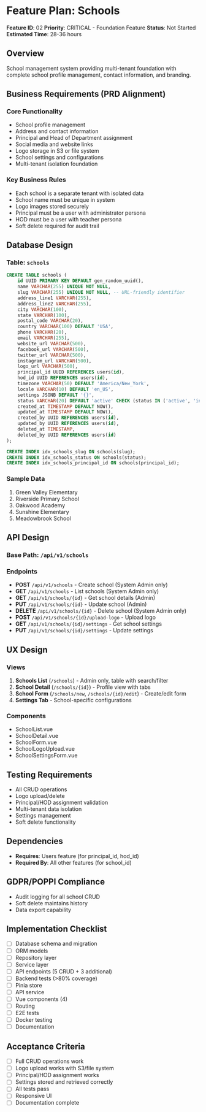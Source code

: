 # Feature Plan: Schools
**Feature ID**: 02
**Priority**: CRITICAL - Foundation Feature
**Status**: Not Started
**Estimated Time**: 28-36 hours

## Overview
School management system providing multi-tenant foundation with complete school profile management, contact information, and branding.

## Business Requirements (PRD Alignment)

### Core Functionality
- School profile management
- Address and contact information
- Principal and Head of Department assignment
- Social media and website links
- Logo storage in S3 or file system
- School settings and configurations
- Multi-tenant isolation foundation

### Key Business Rules
- Each school is a separate tenant with isolated data
- School name must be unique in system
- Logo images stored securely
- Principal must be a user with administrator persona
- HOD must be a user with teacher persona
- Soft delete required for audit trail

## Database Design

### Table: `schools`
```sql
CREATE TABLE schools (
    id UUID PRIMARY KEY DEFAULT gen_random_uuid(),
    name VARCHAR(255) UNIQUE NOT NULL,
    slug VARCHAR(255) UNIQUE NOT NULL, -- URL-friendly identifier
    address_line1 VARCHAR(255),
    address_line2 VARCHAR(255),
    city VARCHAR(100),
    state VARCHAR(100),
    postal_code VARCHAR(20),
    country VARCHAR(100) DEFAULT 'USA',
    phone VARCHAR(20),
    email VARCHAR(255),
    website_url VARCHAR(500),
    facebook_url VARCHAR(500),
    twitter_url VARCHAR(500),
    instagram_url VARCHAR(500),
    logo_url VARCHAR(500),
    principal_id UUID REFERENCES users(id),
    hod_id UUID REFERENCES users(id),
    timezone VARCHAR(50) DEFAULT 'America/New_York',
    locale VARCHAR(10) DEFAULT 'en_US',
    settings JSONB DEFAULT '{}',
    status VARCHAR(20) DEFAULT 'active' CHECK (status IN ('active', 'inactive', 'suspended')),
    created_at TIMESTAMP DEFAULT NOW(),
    updated_at TIMESTAMP DEFAULT NOW(),
    created_by UUID REFERENCES users(id),
    updated_by UUID REFERENCES users(id),
    deleted_at TIMESTAMP,
    deleted_by UUID REFERENCES users(id)
);

CREATE INDEX idx_schools_slug ON schools(slug);
CREATE INDEX idx_schools_status ON schools(status);
CREATE INDEX idx_schools_principal_id ON schools(principal_id);
```

### Sample Data
1. Green Valley Elementary
2. Riverside Primary School
3. Oakwood Academy
4. Sunshine Elementary
5. Meadowbrook School

## API Design

### Base Path: `/api/v1/schools`

### Endpoints
- **POST** `/api/v1/schools` - Create school (System Admin only)
- **GET** `/api/v1/schools` - List schools (System Admin only)
- **GET** `/api/v1/schools/{id}` - Get school details (Admin)
- **PUT** `/api/v1/schools/{id}` - Update school (Admin)
- **DELETE** `/api/v1/schools/{id}` - Delete school (System Admin only)
- **POST** `/api/v1/schools/{id}/upload-logo` - Upload logo
- **GET** `/api/v1/schools/{id}/settings` - Get school settings
- **PUT** `/api/v1/schools/{id}/settings` - Update settings

## UX Design

### Views
1. **Schools List** (`/schools`) - Admin only, table with search/filter
2. **School Detail** (`/schools/{id}`) - Profile view with tabs
3. **School Form** (`/schools/new`, `/schools/{id}/edit`) - Create/edit form
4. **Settings Tab** - School-specific configurations

### Components
- SchoolList.vue
- SchoolDetail.vue
- SchoolForm.vue
- SchoolLogoUpload.vue
- SchoolSettingsForm.vue

## Testing Requirements
- All CRUD operations
- Logo upload/delete
- Principal/HOD assignment validation
- Multi-tenant data isolation
- Settings management
- Soft delete functionality

## Dependencies
- **Requires**: Users feature (for principal_id, hod_id)
- **Required By**: All other features (for school_id)

## GDPR/POPPI Compliance
- Audit logging for all school CRUD
- Soft delete maintains history
- Data export capability

## Implementation Checklist
- [ ] Database schema and migration
- [ ] ORM models
- [ ] Repository layer
- [ ] Service layer
- [ ] API endpoints (5 CRUD + 3 additional)
- [ ] Backend tests (>80% coverage)
- [ ] Pinia store
- [ ] API service
- [ ] Vue components (4)
- [ ] Routing
- [ ] E2E tests
- [ ] Docker testing
- [ ] Documentation

## Acceptance Criteria
- [ ] Full CRUD operations work
- [ ] Logo upload works with S3/file system
- [ ] Principal/HOD assignment works
- [ ] Settings stored and retrieved correctly
- [ ] All tests pass
- [ ] Responsive UI
- [ ] Documentation complete
